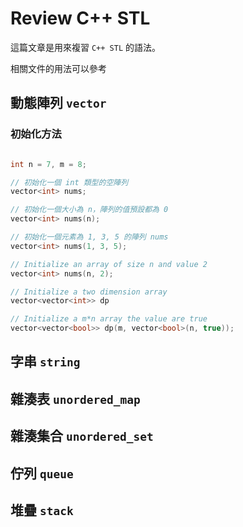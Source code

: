 # Review C++ STL
這篇文章是用來複習 `C++ STL` 的語法。

相關文件的用法可以參考

## 動態陣列 `vector`

### 初始化方法
```cpp

int n = 7, m = 8;

// 初始化一個 int 類型的空陣列
vector<int> nums;

// 初始化一個大小為 n，陣列的值預設都為 0
vector<int> nums(n);

// 初始化一個元素為 1, 3, 5 的陣列 nums
vector<int> nums(1, 3, 5);

// Initialize an array of size n and value 2
vector<int> nums(n, 2);

// Initialize a two dimension array
vector<vector<int>> dp

// Initialize a m*n array the value are true
vector<vector<bool>> dp(m, vector<bool>(n, true));
```

## 字串 `string`

## 雜湊表 `unordered_map`

## 雜湊集合 `unordered_set`

## 佇列 `queue`

## 堆疊 `stack`